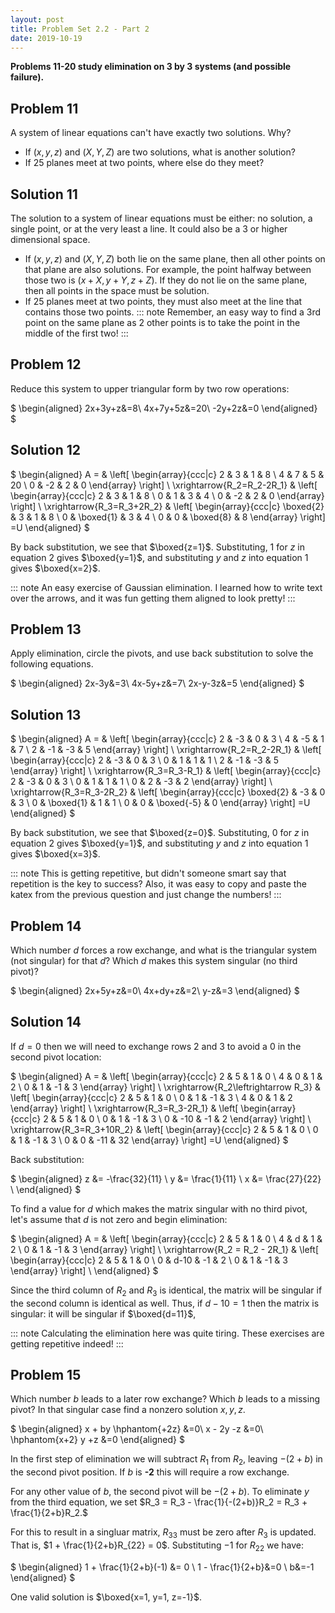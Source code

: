 ```yaml
---
layout: post
title: Problem Set 2.2 - Part 2
date: 2019-10-19
---
```


**Problems 11-20 study elimination on 3 by 3 systems (and possible failure).**

## Problem 11
A system of linear equations can't have exactly two solutions. Why?
- If $(x,y,z)$ and $(X,Y,Z)$ are two solutions, what is another solution?
- If 25 planes meet at two points, where else do they meet?

## Solution 11
The solution to a system of linear equations must be either: no solution, a single point, or at the very least
a line. It could also be a 3 or higher dimensional space.
- If $(x,y,z)$ and $(X,Y,Z)$ both lie on the same plane, then all other points
on that plane are also solutions. For example, the point halfway between those
two is $(x+X,y+Y,z+Z)$. If they do not lie on the same plane, then all
points in the space must be solution.
- If 25 planes meet at two points, they must also meet at the line that contains
    those two points.
::: note
Remember, an easy way to find a 3rd point on the same plane as 2 other points is
to take the point in the middle of the first two!
:::

## Problem 12
Reduce this system to upper triangular form by two row operations:

$
\begin{aligned}
2x+3y+z&=8\\
4x+7y+5z&=20\\
-2y+2z&=0
\end{aligned}
$

## Solution 12
$
\begin{aligned}
A = &
\left[ \begin{array}{ccc|c}
2 & 3 & 1 & 8 \\
4 & 7 & 5 & 20 \\
0 & -2 & 2 & 0
\end{array} \right] \\
 \xrightarrow{R_2=R_2-2R_1}
& \left[ \begin{array}{ccc|c}
2 & 3 & 1 & 8 \\
0 & 1 & 3 & 4 \\
0 & -2 & 2 & 0
\end{array} \right] \\
\xrightarrow{R_3=R_3+2R_2}
& \left[ \begin{array}{ccc|c}
\boxed{2} & 3 & 1 & 8 \\
0 & \boxed{1} & 3 & 4 \\
0 & 0 & \boxed{8} & 8
\end{array} \right]
=U
\end{aligned}
$

By back substitution, we see that $\boxed{z=1}$. Substituting,
$1$ for $z$ in equation 2 gives $\boxed{y=1}$, and substituting $y$ and $z$
into equation 1 gives $\boxed{x=2}$.

::: note
An easy exercise of Gaussian elimination. I learned how to write text over the
arrows, and it was fun getting them aligned to look pretty!
:::

## Problem 13
Apply elimination, circle the pivots, and use back substitution to solve the
following equations.

$
\begin{aligned}
2x-3y&=3\\
4x-5y+z&=7\\
2x-y-3z&=5
\end{aligned}
$

## Solution 13
$
\begin{aligned}
A = &
\left[ \begin{array}{ccc|c}
2 & -3 & 0 & 3 \\
4 & -5 & 1 & 7 \\
2 & -1 & -3 & 5
\end{array} \right] \\
 \xrightarrow{R_2=R_2-2R_1}
& \left[ \begin{array}{ccc|c}
2 & -3 & 0 & 3 \\
0 & 1 & 1 & 1 \\
2 & -1 & -3 & 5
\end{array} \right] \\
\xrightarrow{R_3=R_3-R_1}
& \left[ \begin{array}{ccc|c}
2 & -3 & 0 & 3 \\
0 & 1 & 1 & 1 \\
0 & 2 & -3 & 2
\end{array} \right] \\
\xrightarrow{R_3=R_3-2R_2}
& \left[ \begin{array}{ccc|c}
\boxed{2} & -3 & 0 & 3 \\
0 & \boxed{1} & 1 & 1 \\
0 & 0 & \boxed{-5} & 0
\end{array} \right]
=U
\end{aligned}
$

By back substitution, we see that $\boxed{z=0}$. Substituting,
$0$ for $z$ in equation 2 gives $\boxed{y=1}$, and substituting $y$ and $z$
into equation 1 gives $\boxed{x=3}$.

::: note
This is getting repetitive, but didn't someone smart say that repetition is the
key to success? Also, it was easy to copy and paste the katex from the previous
question and just change the numbers!
:::

## Problem 14
Which number $d$ forces a row exchange, and what is the triangular system (not
singular) for that $d$? Which $d$ makes this system singular (no third pivot)?

$
\begin{aligned}
2x+5y+z&=0\\
4x+dy+z&=2\\
y-z&=3
\end{aligned}
$

## Solution 14
If $d=0$ then we will need to exchange rows 2 and 3 to avoid a 0 in the second
pivot location:

$
\begin{aligned}
A = &
\left[ \begin{array}{ccc|c}
2 & 5 & 1 & 0 \\
4 & 0 & 1 & 2 \\
0 & 1 & -1 & 3
\end{array} \right] \\
\xrightarrow{R_2\leftrightarrow R_3}
& \left[ \begin{array}{ccc|c}
2 & 5 & 1 & 0 \\
0 & 1 & -1 & 3 \\
4 & 0 & 1 & 2
\end{array} \right] \\
\xrightarrow{R_3=R_3-2R_1}
& \left[ \begin{array}{ccc|c}
2 & 5 & 1 & 0 \\
0 & 1 & -1 & 3 \\
0 & -10 & -1 & 2
\end{array} \right] \\
\xrightarrow{R_3=R_3+10R_2}
& \left[ \begin{array}{ccc|c}
2 & 5 & 1 & 0 \\
0 & 1 & -1 & 3 \\
0 & 0 & -11 & 32
\end{array} \right]
=U
\end{aligned}
$

Back substitution:

$
\begin{aligned}
z &= -\frac{32}{11} \\
y &= \frac{1}{11} \\
x &= \frac{27}{22} \\
\end{aligned}
$

To find a value for $d$ which makes the matrix singular with no third pivot,
let's assume that $d$ is not zero and begin elimination:

$
\begin{aligned}
A = &
\left[ \begin{array}{ccc|c}
2 & 5 & 1 & 0 \\
4 & d & 1 & 2 \\
0 & 1 & -1 & 3
\end{array} \right] \\
\xrightarrow{R_2 = R_2 - 2R_1}
& \left[ \begin{array}{ccc|c}
2 & 5 & 1 & 0 \\
0 & d-10 & -1 & 2 \\
0 & 1 & -1 & 3
\end{array} \right] \\
\end{aligned}
$

Since the third column of $R_2$ and $R_3$ is identical, the matrix will be
singular if the second column is identical as well. Thus, if $d-10 = 1$ then
the matrix is singular: it will be singular if $\boxed{d=11}$,

::: note
Calculating the elimination here was quite tiring. These exercises are getting
repetitive indeed!
:::

## Problem 15
Which number $b$ leads to a later row exchange? Which $b$ leads to a missing
pivot? In that singular case find a nonzero solution $x,y,z$.

$
\begin{aligned}
x + by \hphantom{+2z}    &=0\\
x - 2y -z &=0\\
\hphantom{x+2} y +z &=0
\end{aligned}
$

In the first step of elimination we will subtract $R_1$ from $R_2$, leaving $-(2+b)$ in
the second pivot position. If $b$ is **-2** this will require a row exchange.

For any other value of $b$, the second pivot will be $-(2+b)$. To eliminate $y$
from the third equation, we set $R_3 = R_3 - \frac{1}{-(2+b)}R_2 = R_3 +
\frac{1}{2+b}R_2.$

For this to result in a singluar matrix, $R_{33}$ must be zero after $R_3$ is
updated. That is, $1 + \frac{1}{2+b}R_{22} = 0$. Substituting $-1$ for $R_{22}$
we have:

$
\begin{aligned}
1 + \frac{1}{2+b}(-1) &= 0 \\
1 - \frac{1}{2+b}&=0 \\
b&=-1
\end{aligned}
$

One valid solution is $\boxed{x=1, y=1, z=-1}$.
